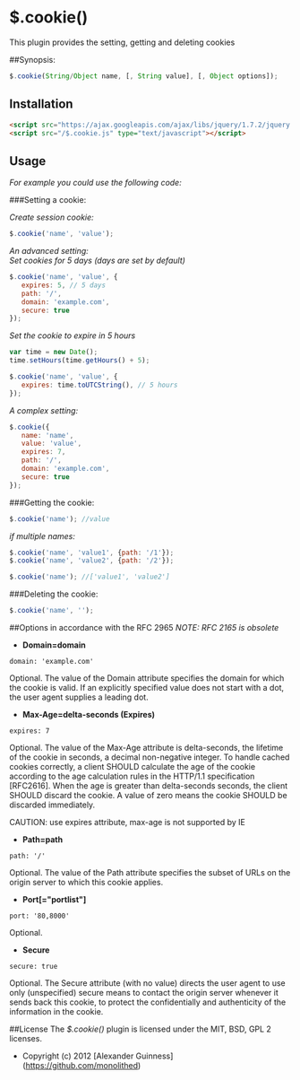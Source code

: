 # $.cookie()

This plugin provides the setting, getting and deleting cookies

##Synopsis:
```javascript
$.cookie(String/Object name, [, String value], [, Object options]);
```


## Installation
```html
<script src="https://ajax.googleapis.com/ajax/libs/jquery/1.7.2/jquery.min.js" type="text/javascript"></script>
<script src="/$.cookie.js" type="text/javascript"></script>
```


## Usage

*For example you could use the following code:*

###Setting a cookie:

*Create session cookie:*

```javascript
$.cookie('name', 'value');
```

*An advanced setting: <br />
Set cookies for 5 days (days are set by default)*

```javascript
$.cookie('name', 'value', {
   expires: 5, // 5 days
   path: '/',
   domain: 'example.com',
   secure: true
});
```

*Set the cookie to expire in 5 hours*

```javascript
var time = new Date();
time.setHours(time.getHours() + 5);

$.cookie('name', 'value', {
   expires: time.toUTCString(), // 5 hours
});
```

*A complex setting:*

```javascript
$.cookie({
   name: 'name',
   value: 'value',
   expires: 7,
   path: '/',
   domain: 'example.com',
   secure: true
});
```

###Getting the cookie:

```javascript
$.cookie('name'); //value
```

*if multiple names:*

```javascript
$.cookie('name', 'value1', {path: '/1'});
$.cookie('name', 'value2', {path: '/2'});

$.cookie('name'); //['value1', 'value2']
```

###Deleting the cookie:

```javascript
$.cookie('name', '');
```

##Options in accordance with the RFC 2965
*NOTE: RFC 2165 is obsolete*

* <b>Domain=domain</b>

```
domain: 'example.com'
```
Optional.  The value of the Domain attribute specifies the domain  for which the cookie is valid. If an explicitly specified value does not start with a dot, the user agent supplies a leading dot.

* <b>Max-Age=delta-seconds (Expires)</b>

```
expires: 7
```
Optional. The value of the Max-Age attribute is delta-seconds, the lifetime of the cookie in seconds, a decimal non-negative integer. To handle cached cookies correctly, a client SHOULD calculate the age of the cookie according to the age calculation rules in the HTTP/1.1 specification [RFC2616]. When the age is greater than delta-seconds seconds, the client SHOULD discard the cookie. A value of zero means the cookie SHOULD be discarded immediately.<br />

CAUTION: use expires attribute, max-age is not supported by IE

* <b>Path=path</b>

```
path: '/'
```
Optional. The value of the Path attribute specifies the subset of URLs on the origin server to which this cookie applies.

* <b>Port[="portlist"]</b>

```
port: '80,8000'
```
Optional. 

* <b>Secure</b>

```
secure: true
```
Optional. The Secure attribute (with no value) directs the user agent to use only (unspecified) secure means to contact the origin server whenever it sends back this cookie, to protect the confidentially and authenticity of the information in the cookie.

##License
The *$.cookie()* plugin is licensed under the MIT, BSD, GPL 2 licenses.


* Copyright (c) 2012 [Alexander Guinness] (https://github.com/monolithed)
